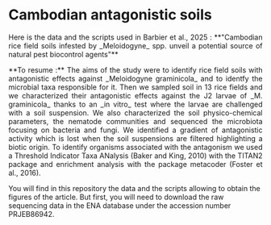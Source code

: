 # Cambodian antagonistic soils
<p align="justify">Here is the data and the scripts used in Barbier et al., 2025 : **"Cambodian rice field soils infested by _Meloidogyne_ spp. unveil a potential source of natural pest biocontrol agents"**</p>

<p align="justify">**To resume :**
The aims of the study were to identify rice field soils with antagonistic effects against _Meloidogyne graminicola_ and to identfy the microbial taxa responsible for it. Then we sampled soil in 13 rice fields and we characterized their antagonistic effects against the J2 larvae of _M. graminicola_ thanks to an _in vitro_ test where the larvae are challenged with a soil suspension. We also characterized the soil physico-chemical parameters, the nematode communities and sequenced the microbiota focusing on bacteria and fungi. We identified a gradient of antagonistic activity which is lost when the soil suspensions are filtered highlighting a biotic origin. To identify organisms associated with the antagonism we used a Threshold Indicator Taxa ANalysis (Baker and King, 2010) with the TITAN2 package and enrichment analysis with the package metacoder (Foster et al., 2016).</p> 

You will find in this repository the data and the scripts allowing to obtain the figures of the article. But first, you will need to download the raw sequencing data in the ENA database under the accession number PRJEB86942.




